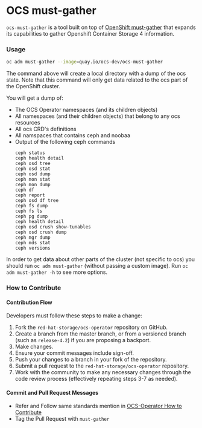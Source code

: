 OCS must-gather
=================

`ocs-must-gather` is a tool built on top of [OpenShift must-gather](https://github.com/openshift/must-gather)
that expands its capabilities to gather Openshift Container Storage 4 information.

### Usage
```sh
oc adm must-gather --image=quay.io/ocs-dev/ocs-must-gather
```

The command above will create a local directory with a dump of the ocs state.
Note that this command will only get data related to the ocs part of the OpenShift cluster.

You will get a dump of:
- The OCS Operator namespaces (and its children objects)
- All namespaces (and their children objects) that belong to any ocs resources
- All ocs CRD's definitions
- All namspaces that contains ceph and noobaa
- Output of the following ceph commands
    ```
    ceph status
    ceph health detail
    ceph osd tree
    ceph osd stat
    ceph osd dump
    ceph mon stat
    ceph mon dump
    ceph df
    ceph report
    ceph osd df tree
    ceph fs dump
    ceph fs ls
    ceph pg dump
    ceph health detail
    ceph osd crush show-tunables
    ceph osd crush dump
    ceph mgr dump
    ceph mds stat
    ceph versions
    ```

In order to get data about other parts of the cluster (not specific to ocs) you should
run `oc adm must-gather` (without passing a custom image). Run `oc adm must-gather -h` to see more options.

### How to Contribute

#### Contribution Flow
Developers must follow these steps to make a change:
1. Fork the `red-hat-storage/ocs-operator` repository on GitHub.
2. Create a branch from the master branch, or from a versioned branch (such
   as `release-4.2`) if you are proposing a backport.
3. Make changes.
4. Ensure your commit messages include sign-off.
5. Push your changes to a branch in your fork of the repository.
6. Submit a pull request to the `red-hat-storage/ocs-operator` repository.
7. Work with the community to make any necessary changes through the code
   review process (effectively repeating steps 3-7 as needed).

#### Commit and Pull Request Messages

- Refer and Follow same standards mention in [OCS-Operator How to Contribute](./../CONTRIBUTING.md)
- Tag the Pull Request with `must-gather`